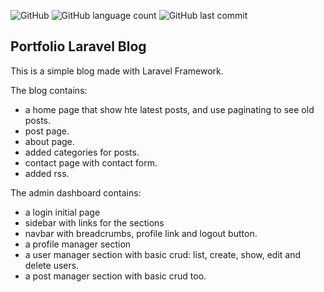 ![GitHub](https://img.shields.io/github/license/albertguedes/portfolio-laravel-blog) ![GitHub language count](https://img.shields.io/github/languages/count/albertguedes/portfolio-laravel-blog) ![GitHub last commit](https://img.shields.io/github/last-commit/albertguedes/portfolio-laravel-blog) 

## Portfolio Laravel Blog

This is a simple blog made with Laravel Framework.  

The blog contains:

- a home page that show hte latest posts, and use paginating to see old posts.
- post page.
- about page.
- added categories for posts.
- contact page with contact form.
- added rss.

The admin dashboard contains:

- a login initial page
- sidebar with links for the sections
- navbar with breadcrumbs, profile link and logout button.
- a profile manager section
- a user manager section with basic crud: list, create, show, edit and delete users. 
- a post manager section with basic crud too.
